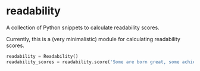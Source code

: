 # readability
A collection of Python snippets to calculate readability scores.

Currently, this is a (very minimalistic) module for calculating readability scores.

```python
readability = Readability()
readability_scores = readability.score('Some are born great, some achieve greatness, and some have greatness thrust upon them.'))
```
